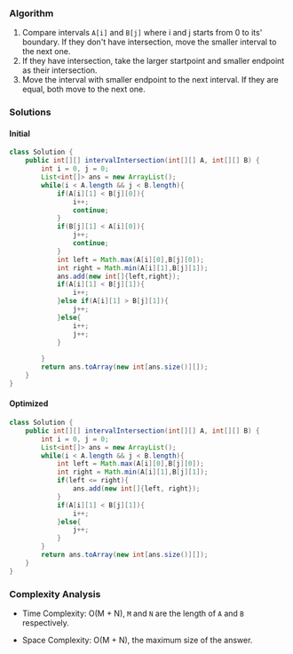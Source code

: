 ### Algorithm

1. Compare intervals `A[i]` and `B[j]` where i and j starts from 0 to its' boundary. If they don't have intersection, move the smaller interval to the next one.
2. If they have intersection, take the larger startpoint and smaller endpoint as their intersection.
3. Move the interval with smaller endpoint to the next interval. If they are equal, both move to the next one.

### Solutions

#### Initial
```java
class Solution {
    public int[][] intervalIntersection(int[][] A, int[][] B) {
        int i = 0, j = 0;
        List<int[]> ans = new ArrayList(); 
        while(i < A.length && j < B.length){
            if(A[i][1] < B[j][0]){
                i++;
                continue;
            }
            if(B[j][1] < A[i][0]){
                j++;
                continue;
            }
            int left = Math.max(A[i][0],B[j][0]);
            int right = Math.min(A[i][1],B[j][1]);
            ans.add(new int[]{left,right});
            if(A[i][1] < B[j][1]){
                i++;
            }else if(A[i][1] > B[j][1]){
                j++;
            }else{
                i++;
                j++;
            }
            
        }
        return ans.toArray(new int[ans.size()][]);
    }
}
```

#### Optimized

```java
class Solution {
    public int[][] intervalIntersection(int[][] A, int[][] B) {
        int i = 0, j = 0;
        List<int[]> ans = new ArrayList(); 
        while(i < A.length && j < B.length){
            int left = Math.max(A[i][0],B[j][0]);
            int right = Math.min(A[i][1],B[j][1]);
            if(left <= right){
                ans.add(new int[]{left, right});
            }
            if(A[i][1] < B[j][1]){
                i++;
            }else{
                j++;
            }
        }
        return ans.toArray(new int[ans.size()][]);
    }
}

```

### Complexity Analysis

+ Time Complexity: O(M + N), `M` and `N` are the length of `A` and `B` respectively.

+ Space Complexity: O(M + N), the maximum size of the answer.